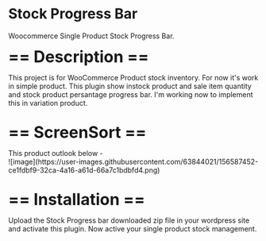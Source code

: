 # Stock Progress Bar
 Woocommerce Single Product Stock Progress Bar.

<p><b><font size="+3">== Description ==</font></b></p>
This project is for WooCommerce Product stock inventory. For now it's work in simple product. This plugin show instock product and sale item quantity and stock product persantage progress bar. I'm working now to implement this in variation product.

<br>
<br>

<p><b><font size="+3">== ScreenSort ==</font></b></p>
This product outlook below - <br>
![image](https://user-images.githubusercontent.com/63844021/156587452-ce1fdbf9-32ca-4a16-a61d-66a7c1bdbfd4.png)

<br>
<br>

<p><b><font size="+3">== Installation ==</font></b></p>

Upload the Stock Progress bar downloaded zip file in your wordpress site and activate this plugin. Now active your single product stock management. 
